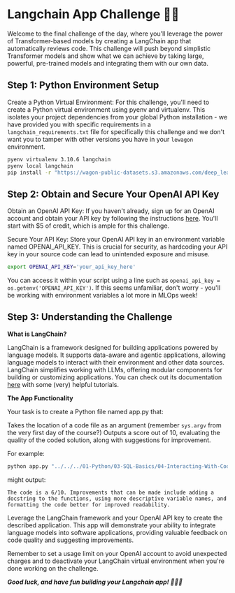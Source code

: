 # Langchain App Challenge 🦜🔗

Welcome to the final challenge of the day, where you'll leverage the power of Transformer-based models by creating a LangChain app that automatically reviews code. This challenge will push beyond simplistic Transformer models and show what we can achieve by taking large, powerful, pre-trained models and integrating them with our own data.

## Step 1: Python Environment Setup
Create a Python Virtual Environment: For this challenge, you'll need to create a Python virtual environment using pyenv and virtualenv. This isolates your project dependencies from your global Python installation - we have provided you with specific requirements in a `langchain_requirements.txt` file for specifically this challenge and we don't want you to tamper with other versions you have in your `lewagon` environment.


```bash
pyenv virtualenv 3.10.6 langchain
pyenv local langchain
pip install -r "https://wagon-public-datasets.s3.amazonaws.com/deep_learning_datasets/langchain_requirements.txt"
```

## Step 2: Obtain and Secure Your OpenAI API Key

Obtain an OpenAI API Key: If you haven't already, sign up for an OpenAI account and obtain your API key by following the instructions [here](https://openai.com/blog/openai-api). You'll start with $5 of credit, which is ample for this challenge.

Secure Your API Key: Store your OpenAI API key in an environment variable named OPENAI_API_KEY. This is crucial for security, as hardcoding your API key in your source code can lead to unintended exposure and misuse.

```bash
export OPENAI_API_KEY='your_api_key_here'
```

You can access it within your script using a line such as `openai_api_key = os.getenv('OPENAI_API_KEY')`. If this seems unfamiliar, don't worry - you'll be working with environment variables a lot more in MLOps week!


## Step 3: Understanding the Challenge

**What is LangChain?**

LangChain is a framework designed for building applications powered by language models. It supports data-aware and agentic applications, allowing language models to interact with their environment and other data sources. LangChain simplifies working with LLMs, offering modular components for building or customizing applications. You can check out its documentation [here](https://python.langchain.com/docs/get_started/introduction) with some (very) helpful tutorials.

**The App Functionality**

Your task is to create a Python file named app.py that:

Takes the location of a code file as an argument (remember `sys.argv` from the very first day of the course?)
Outputs a score out of 10, evaluating the quality of the coded solution, along with suggestions for improvement.

For example:

```bash
python app.py "../../../01-Python/03-SQL-Basics/04-Interacting-With-Code/queries.py"
```
might output:

```
The code is a 6/10. Improvements that can be made include adding a docstring to the functions, using more descriptive variable names, and formatting the code better for improved readability.
```

Leverage the LangChain framework and your OpenAI API key to create the described application. This app will demonstrate your ability to integrate language models into software applications, providing valuable feedback on code quality and suggesting improvements.

Remember to set a usage limit on your OpenAI account to avoid unexpected charges and to deactivate your LangChain virtual environment when you're done working on the challenge.

***Good luck, and have fun building your Langchain app! 🚀🦜🚀***
